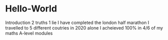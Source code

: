 # Hello-World
Introduction 
2 truths 1 lie
I have completed the london half marathon 
I travelled to 5 different coutries in 2020 alone 
I acheieved 100% in 4/6 of my maths A-level modules 
